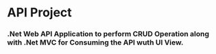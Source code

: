 # API Project

### .Net Web API Application to perform CRUD Operation along with .Net MVC for Consuming the API wuth UI View.
